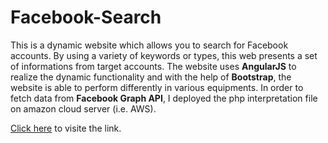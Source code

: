 # Facebook-Search
This is a dynamic website which allows you to search for Facebook accounts. By using a variety of keywords or types, this web presents a set of informations from target accounts. The website uses **AngularJS** to realize the dynamic functionality and with the help of **Bootstrap**, the website is able to perform differently in various equipments. In order to fetch data from **Facebook Graph API**, I deployed the php interpretation file on amazon cloud server (i.e. AWS).

[Click here](http://cs-server.usc.edu:19386/8/Query.html) to visite the link.
